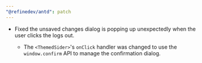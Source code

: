 ```yaml
---
"@refinedev/antd": patch
---
```


-   Fixed the unsaved changes dialog is popping up unexpectedly when the user clicks the logs out.

    -   The `<ThemedSider>`'s `onClick` handler was changed to use the `window.confirm` API to manage the confirmation dialog.
